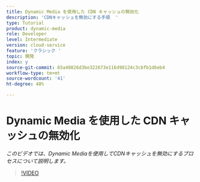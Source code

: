```yaml
---
title: Dynamic Media を使用した CDN キャッシュの無効化
description: 'CDNキャッシュを無効にする手順  '
type: Tutorial
product: dynamic-media
role: Developer
level: Intermediate
version: cloud-service
feature: 'クラシック '
topic: 開発
index: y
source-git-commit: 65a40826d3be322673e116d98124c3cbfb1d6eb4
workflow-type: tm+mt
source-wordcount: '41'
ht-degree: 48%

---
```



# Dynamic Media を使用した CDN キャッシュの無効化

*このビデオでは、Dynamic Mediaを使用してCDNキャッシュを無効にするプロセスについて説明します。*

>[!VIDEO](https://video.tv.adobe.com/v/335457?quality=9&learn=on)
